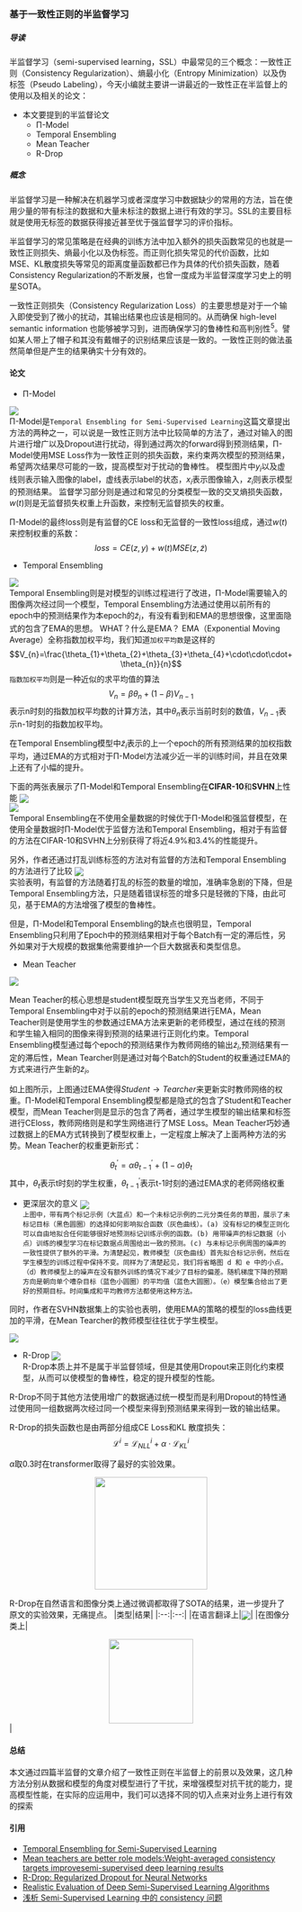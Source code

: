 ### 基于一致性正则的半监督学习
##### 导读

半监督学习（semi-supervised learning，SSL）中最常见的三个概念：一致性正则（Consistency Regularization）、熵最小化（Entropy Minimization）以及伪标签（Pseudo Labeling），今天小编就主要讲一讲最近的一致性正在半监督上的使用以及相关的论文：

- 本文要提到的半监督论文
    - Π-Model
    - Temporal Ensembling
    - Mean Teacher
    - R-Drop

##### 概念
半监督学习是一种解决在机器学习或者深度学习中数据缺少的常用的方法，旨在使用少量的带有标注的数据和大量未标注的数据上进行有效的学习。SSL的主要目标就是使用无标签的数据获得接近甚至优于强监督学习的评价指标。

半监督学习的常见策略是在经典的训练方法中加入额外的损失函数常见的也就是一致性正则损失、熵最小化以及伪标签。而正则化损失常见的代价函数，比如MSE、KL散度损失等常见的距离度量函数都已作为具体的代价损失函数，随着Consistency Regularization的不断发展，也曾一度成为半监督深度学习史上的明星SOTA。

一致性正则损失（Consistency Regularization Loss）的主要思想是对于一个输入即使受到了微小的扰动，其输出结果也应该是相同的。从而确保 high-level semantic information 也能够被学习到，进而确保学习的鲁棒性和高判别性$^{5}$。譬如某人带上了帽子和其没有戴帽子的识别结果应该是一致的。一致性正则的做法虽然简单但是产生的结果确实十分有效的。

#### 论文
- Π-Model

<img src=images/WX20211027-160903@2x.png><br>
Π-Model是`Temporal Ensembling for Semi-Supervised Learning`这篇文章提出方法的两种之一，可以说是一致性正则方法中比较简单的方法了，通过对输入的图片进行增广以及Dropout进行扰动，得到通过两次的forward得到预测结果，Π-Model使用MSE Loss作为一致性正则的损失函数，来约束两次模型的预测结果，希望两次结果尽可能的一致，提高模型对于扰动的鲁棒性。
模型图片中$y_{i}$以及虚线则表示输入图像的label，虚线表示label的状态，$x_{i}$表示图像输入，$z_{i}$则表示模型的预测结果。
监督学习部分则是通过和常见的分类模型一致的交叉熵损失函数，$w(t)$则是无监督损失权重上升函数，来控制无监督损失的权重。

Π-Model的最终loss则是有监督的CE loss和无监督的一致性loss组成，通过$w(t)$来控制权重的系数：
$$loss=CE(z,y)+w(t)MSE(z,\widetilde{z})$$

- Temporal Ensembling
  
<img src=images/WX20211027-161029@2x.png align=center weight=90% /><br>
Temporal Ensembling则是对模型的训练过程进行了改进，Π-Model需要输入的图像两次经过同一个模型，Temporal Ensembling方法通过使用以前所有的epoch中的预测结果作为本epoch的$\widetilde{z}_{i}$，有没有看到和EMA的思想很像，这里面隐式的包含了EMA的思想。
WHAT？什么是EMA？
EMA（Exponential Moving Average）全称指数加权平均，我们知道`加权平均数`是这样的
$$V_{n}=\frac{\theta_{1}+\theta_{2}+\theta_{3}+\theta_{4}+\cdot\cdot\cdot+\theta_{n}}{n}$$
`指数加权平均`则是一种近似的求平均值的算法
$$V_{n}=\beta \theta_{n} + (1-\beta)V_{n-1}$$
表示n时刻的指数加权平均数的计算方法，其中$\theta_{n}$表示当前时刻的数值，$V_{n-1}$表示n-1时刻的指数加权平均。

在Temporal Ensembling模型中$\widetilde{z}_{i}$表示的上一个epoch的所有预测结果的加权指数平均，通过EMA的方式相对于Π-Model方法减少近一半的训练时间，并且在效果上还有了小幅的提升。

下面的两张表展示了Π-Model和Temporal Ensembling在**CIFAR-10**和**SVHN**上性能
<img src=images/WX20211027-174239@2x.png align=center weight=90% /><br>
<img src=images/WX20211027-174459@2x.png align=center weight=90% /><br>
Temporal Ensembling在不使用全量数据的时候优于Π-Model和强监督模型，在使用全量数据时Π-Model优于监督方法和Temporal Ensembling，相对于有监督的方法在CIFAR-10和SVHN上分别获得了将近4.9%和3.4%的性能提升。

另外，作者还通过打乱训练标签的方法对有监督的方法和Temporal Ensembling的方法进行了比较
<img src=images/WX20211028-155355@2x.png align=center weight=90% /><br>
实验表明，有监督的方法随着打乱的标签的数量的增加，准确率急剧的下降，但是Temporal Ensembling方法，只是随着错误标签的增多只是轻微的下降，由此可见，基于EMA的方法增强了模型的鲁棒性。

但是，Π-Model和Temporal Ensembling的缺点也很明显，Temporal Ensembling只利用了Epoch中的预测结果相对于每个Batch有一定的滞后性，另外如果对于大规模的数据集他需要维护一个巨大数据表和类型信息。

- Mean Teacher

<img src=images/WX20211027-161101@2x.png align=center weight=90% /><br>


Mean Teacher的核心思想是student模型既充当学生又充当老师，不同于Temporal Ensembling中对于以前的epoch的预测结果进行EMA，Mean Teacher则是使用学生的参数通过EMA方法来更新的老师模型，通过在线的预测和学生输入相同的图像来得到预测的结果进行正则化约束。Temporal Ensembling模型通过每个epoch的预测结果作为教师网络的输出$\widetilde{z}_{i}$,预测结果有一定的滞后性，Mean Tearcher则是通过对每个Batch的Student的权重通过EMA的方式来进行产生新的$\widetilde{z}_{i}$。

如上图所示，上图通过EMA使得$Student \rightarrow Tearcher$来更新实时教师网络的权重。Π-Model和Temporal Ensembling模型都是隐式的包含了Student和Teacher模型，而Mean Teacher则是显示的包含了两者，通过学生模型的输出结果和标签进行CEloss，教师网络则是和学生网络进行了MSE Loss。Mean Teacher巧妙通过数据上的EMA方式转换到了模型权重上，一定程度上解决了上面两种方法的劣势。Mean Teacher的权重更新形式：

$$\theta^{\prime}_{t}=\alpha\theta^{\prime}_{t-1}+(1-\alpha)\theta_{t}$$
其中，$\theta_{t}$表示t时刻的学生权重，$\theta^{\prime}_{t-1}$表示t-1时刻的通过EMA求的老师网络权重

  + 更深层次的意义
<img src=images/WX20211029-173139@2x.png align=center weight=90% /><br>
`上图中，带有两个标记示例（大蓝点）和一个未标记示例的二元分类任务的草图，展示了未标记目标（黑色圆圈）的选择如何影响拟合函数（灰色曲线）。(a) 没有标记的模型正则化可以自由地拟合任何能够很好地预测标记训练示例的函数。(b) 用带噪声的标记数据（小点）训练的模型学习在标记数据点周围给出一致的预测。(c) 与未标记示例周围的噪声的一致性提供了额外的平滑。为清楚起见，教师模型（灰色曲线）首先拟合标记示例，然后在学生模型的训练过程中保持不变。同样为了清楚起见，我们将省略图 d 和 e 中的小点。（d）教师模型上的噪声在没有额外训练的情况下减少了目标的偏差。随机梯度下降的预期方向是朝向单个嘈杂目标（蓝色小圆圈）的平均值（蓝色大圆圈）。（e）模型集合给出了更好的预期目标。时间集成和平均教师方法都使用这种方法。
`

同时，作者在SVHN数据集上的实验也表明，使用EMA的策略的模型的loss曲线更加的平滑，在Mean Tearcher的教师模型往往优于学生模型。

<img src=images/WX20211029-163345@2x.png align=center weight=90% /><br>

- R-Drop
<img src=images/WX20211027-161240@2x.png align=center weight=90% /><br>
R-Drop本质上并不是属于半监督领域，但是其使用Dropout来正则化约束模型，从而可以使模型的鲁棒性，稳定的提升模型的性能。

R-Drop不同于其他方法使用增广的数据通过统一模型而是利用Dropout的特性通过使用同一组数据两次经过同一个模型来得到预测结果来得到一致的输出结果。

R-Drop的损失函数也是由两部分组成CE Loss和KL 散度损失：
$$\mathcal{L}^{i}=\mathcal{L}^{i}_{NLL}+\alpha\cdot\mathcal{L}^{i}_{KL}$$

$\alpha$取0.3时在transformer取得了最好的实验效果。
<div align=center><img src=images/WX20211029-170116@2x.png height=200px /><br></div>

R-Drop在自然语言和图像分类上通过微调都取得了SOTA的结果，进一步提升了原文的实验效果，无痛提点。
|类型|结果|
|:--:|:--:|
|在语言翻译上|<img src=images/WX20211029-165939@2x.png align=center weight=90% />|
|在图像分类上|<div align=center><img src=images/WX20211029-170431@2x.png height=150px/><br></div>|




#### 总结
本文通过四篇半监督的文章介绍了一致性正则在半监督上的前景以及效果，这几种方法分别从数据和模型的角度对模型进行了干扰，来增强模型对抗干扰的能力，提高模型性能，在实际的应运用中，我们可以选择不同的切入点来对业务上进行有效的探索

#### 引用
- [Temporal Ensembling for Semi-Supervised Learning](https://arxiv.org/abs/1610.02242)
- [Mean teachers are better role models:Weight-averaged consistency targets improvesemi-supervised deep learning results](https://arxiv.org/abs/1703.01780)
- [R-Drop: Regularized Dropout for Neural Networks](https://arxiv.org/abs/2106.14448)
- [Realistic Evaluation of Deep Semi-Supervised Learning Algorithms](https://arxiv.org/abs/1804.09170)
- [浅析 Semi-Supervised Learning 中的 consistency 问题](https://blog.csdn.net/JYZhang_CVML/article/details/106817709)